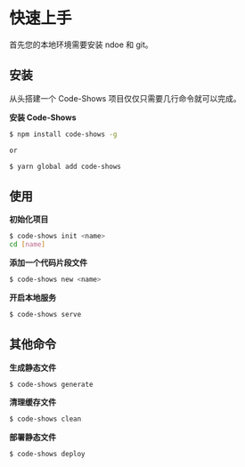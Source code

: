 # 快速上手
首先您的本地环境需要安装 ndoe 和 git。

## 安装
从头搭建一个 Code-Shows 项目仅仅只需要几行命令就可以完成。

**安装 Code-Shows**
``` bash
$ npm install code-shows -g

or

$ yarn global add code-shows
```

## 使用

**初始化项目**
``` bash
$ code-shows init <name>
cd [name]
```

**添加一个代码片段文件**
``` bash
$ code-shows new <name>
```

**开启本地服务**
``` bash
$ code-shows serve
```

## 其他命令

**生成静态文件**
``` bash
$ code-shows generate
```

**清理缓存文件**
``` bash
$ code-shows clean
```

**部署静态文件**
``` bash
$ code-shows deploy
```